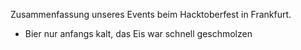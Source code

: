 Zusammenfassung unseres Events beim Hacktoberfest in Frankfurt.

- Bier nur anfangs kalt, das Eis war schnell geschmolzen
